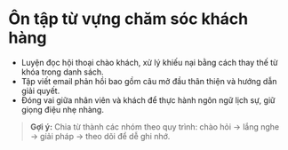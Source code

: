 # Ôn tập từ vựng chăm sóc khách hàng

- Luyện đọc hội thoại chào khách, xử lý khiếu nại bằng cách thay thế từ khóa trong danh sách.
- Tập viết email phản hồi bao gồm câu mở đầu thân thiện và hướng dẫn giải quyết.
- Đóng vai giữa nhân viên và khách để thực hành ngôn ngữ lịch sự, giữ giọng điệu nhẹ nhàng.

> **Gợi ý:** Chia từ thành các nhóm theo quy trình: chào hỏi → lắng nghe → giải pháp → theo dõi để dễ ghi nhớ.
